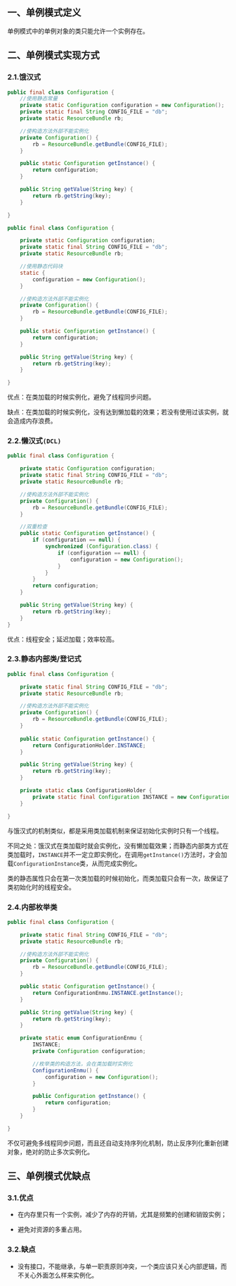 ## 一、单例模式定义

单例模式中的单例对象的类只能允许一个实例存在。

## 二、单例模式实现方式

### 2.1.饿汉式

```java
public final class Configuration {
    //使用静态常量
    private static Configuration configuration = new Configuration();
    private static final String CONFIG_FILE = "db";
    private static ResourceBundle rb;

    //使构造方法外部不能实例化
    private Configuration() {
        rb = ResourceBundle.getBundle(CONFIG_FILE);
    }

    public static Configuration getInstance() {
        return configuration;
    }

    public String getValue(String key) {
        return rb.getString(key);
    }

}
```

```java
public final class Configuration {

    private static Configuration configuration;
    private static final String CONFIG_FILE = "db";
    private static ResourceBundle rb;

    //使用静态代码块
    static {
        configuration = new Configuration();
    }

    //使构造方法外部不能实例化
    private Configuration() {
        rb = ResourceBundle.getBundle(CONFIG_FILE);
    }

    public static Configuration getInstance() {
        return configuration;
    }

    public String getValue(String key) {
        return rb.getString(key);
    }

}
```

优点：在类加载的时候实例化，避免了线程同步问题。

缺点：在类加载的时候实例化，没有达到懒加载的效果；若没有使用过该实例，就会造成内存浪费。

### 2.2.懒汉式`(DCL)`

```java
public final class Configuration {

    private static Configuration configuration;
    private static final String CONFIG_FILE = "db";
    private static ResourceBundle rb;

    //使构造方法外部不能实例化
    private Configuration() {
        rb = ResourceBundle.getBundle(CONFIG_FILE);
    }

    //双重检查
    public static Configuration getInstance() {
        if (configuration == null) {
            synchronized (Configuration.class) {
                if (configuration == null) {
                    configuration = new Configuration();
                }
            }
        }
        return configuration;
    }

    public String getValue(String key) {
        return rb.getString(key);
    }
}
```

优点：线程安全；延迟加载；效率较高。

### 2.3.静态内部类/登记式

```java
public final class Configuration {

    private static final String CONFIG_FILE = "db";
    private static ResourceBundle rb;

    //使构造方法外部不能实例化
    private Configuration() {
        rb = ResourceBundle.getBundle(CONFIG_FILE);
    }
    
    public static Configuration getInstance() {
        return ConfigurationHolder.INSTANCE;
    }

    public String getValue(String key) {
        return rb.getString(key);
    }

    private static class ConfigurationHolder {
        private static final Configuration INSTANCE = new Configuration();
    }

}
```

与饿汉式的机制类似，都是采用类加载机制来保证初始化实例时只有一个线程。

不同之处：饿汉式在类加载时就会实例化，没有懒加载效果；而静态内部类方式在类加载时，`INSTANCE`并不一定立即实例化，在调用`getInstance()`方法时，才会加载`ConfigurationInstance`类，从而完成实例化。

类的静态属性只会在第一次类加载的时候初始化，而类加载只会有一次，故保证了类初始化时的线程安全。

### 2.4.内部枚举类

```java
public final class Configuration {

    private static final String CONFIG_FILE = "db";
    private static ResourceBundle rb;

    //使构造方法外部不能实例化
    private Configuration() {
        rb = ResourceBundle.getBundle(CONFIG_FILE);
    }

    public static Configuration getInstance() {
        return ConfigurationEnmu.INSTANCE.getInstance();
    }

    public String getValue(String key) {
        return rb.getString(key);
    }

    private static enum ConfigurationEnmu {
        INSTANCE;
        private Configuration configuration;

        //枚举类的构造方法，会在类加载时实例化
        ConfigurationEnmu() {
            configuration = new Configuration();
        }

        public Configuration getInstance() {
            return configuration;
        }
    }

}
```

不仅可避免多线程同步问题，而且还自动支持序列化机制，防止反序列化重新创建对象，绝对的防止多次实例化。



## 三、单例模式优缺点

### 3.1.优点

- 在内存里只有一个实例，减少了内存的开销，尤其是频繁的创建和销毁实例；

- 避免对资源的多重占用。

### 3.2.缺点

- 没有接口，不能继承，与单一职责原则冲突，一个类应该只关心内部逻辑，而不关心外面怎么样来实例化。

